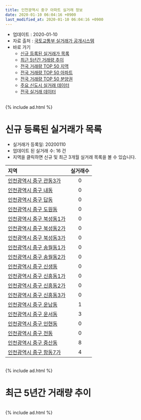 ```yaml
---
title: 인천광역시 중구 아파트 실거래 정보
date: 2020-01-10 06:04:16 +0900
last_modified_at: 2020-01-10 06:04:16 +0900
---
```


* 업데이트 : 2020-01-10
* 자료 출처 : [국토교통부 실거래가 공개시스템](http://rt.molit.go.kr)
* 바로 가기
    * [신규 등록된 실거래가 목록](#신규-등록된-실거래가-목록)
    * [최근 5년간 거래량 추이](#최근-5년간-거래량-추이)
    * [전국 거래량 TOP 50 지역](https://inasie.github.io/apt-trade-info/최근-3개월-전국에서-가장-거래가-많이-발생한-지역)
    * [전국 거래량 TOP 50 아파트](https://inasie.github.io/apt-trade-info/최근-3개월-전국에서-가장-거래가-많이-발생한-아파트)
    * [전국 거래량 TOP 50 분양권](https://inasie.github.io/apt-trade-info/최근-3개월-전국에서-가장-거래가-많이-발생한-분양권)
    * [주요 신도시 실거래 데이터](https://inasie.github.io/apt-trade-info/주요-신도시)
    * [전국 실거래 데이터](https://inasie.github.io/apt-trade-info/전국)

<br>
{% include ad.html %}
<br>

# 신규 등록된 실거래가 목록
* 실거래가 등록일: 20200110
* 업데이트 된 실거래 수: 16 건
* 지역을 클릭하면 신규 및 최근 3개월 실거래 목록을 볼 수 있습니다.


|지역|실거래수|
|:---|:---:|
|[인천광역시 중구 관동3가](https://inasie.github.io/apt-trade-info/인천광역시-중구-관동3가)|0|
|[인천광역시 중구 내동](https://inasie.github.io/apt-trade-info/인천광역시-중구-내동)|0|
|[인천광역시 중구 답동](https://inasie.github.io/apt-trade-info/인천광역시-중구-답동)|0|
|[인천광역시 중구 도원동](https://inasie.github.io/apt-trade-info/인천광역시-중구-도원동)|0|
|[인천광역시 중구 북성동1가](https://inasie.github.io/apt-trade-info/인천광역시-중구-북성동1가)|0|
|[인천광역시 중구 북성동2가](https://inasie.github.io/apt-trade-info/인천광역시-중구-북성동2가)|0|
|[인천광역시 중구 북성동3가](https://inasie.github.io/apt-trade-info/인천광역시-중구-북성동3가)|0|
|[인천광역시 중구 송월동1가](https://inasie.github.io/apt-trade-info/인천광역시-중구-송월동1가)|0|
|[인천광역시 중구 송월동2가](https://inasie.github.io/apt-trade-info/인천광역시-중구-송월동2가)|0|
|[인천광역시 중구 신생동](https://inasie.github.io/apt-trade-info/인천광역시-중구-신생동)|0|
|[인천광역시 중구 신흥동1가](https://inasie.github.io/apt-trade-info/인천광역시-중구-신흥동1가)|0|
|[인천광역시 중구 신흥동2가](https://inasie.github.io/apt-trade-info/인천광역시-중구-신흥동2가)|0|
|[인천광역시 중구 신흥동3가](https://inasie.github.io/apt-trade-info/인천광역시-중구-신흥동3가)|0|
|[인천광역시 중구 운남동](https://inasie.github.io/apt-trade-info/인천광역시-중구-운남동)|1|
|[인천광역시 중구 운서동](https://inasie.github.io/apt-trade-info/인천광역시-중구-운서동)|3|
|[인천광역시 중구 인현동](https://inasie.github.io/apt-trade-info/인천광역시-중구-인현동)|0|
|[인천광역시 중구 전동](https://inasie.github.io/apt-trade-info/인천광역시-중구-전동)|0|
|[인천광역시 중구 중산동](https://inasie.github.io/apt-trade-info/인천광역시-중구-중산동)|8|
|[인천광역시 중구 항동7가](https://inasie.github.io/apt-trade-info/인천광역시-중구-항동7가)|4|


<br>
{% include ad.html %}
<br>

# 최근 5년간 거래량 추이


<div style="width:100%;">
    <canvas id="deal_progress" height="200"></canvas>
</div>

<script>
new Chart(document.getElementById("deal_progress"), {
    type: 'line',
    data: {
        labels: ['201501','201502','201503','201504','201505','201506','201507','201508','201509','201510','201511','201512','201601','201602','201603','201604','201605','201606','201607','201608','201609','201610','201611','201612','201701','201702','201703','201704','201705','201706','201707','201708','201709','201710','201711','201712','201801','201802','201803','201804','201805','201806','201807','201808','201809','201810','201811','201812','201901','201902','201903','201904','201905','201906','201907','201908','201909','201910','201911','201912','202001'],
        datasets: [{
            label: '매매',
            pointRadius: 1,
            data: [156, 124, 219, 137, 154, 162, 200, 209, 249, 217, 170, 216, 155, 129, 227, 205, 177, 229, 182, 161, 182, 254, 156, 135, 149, 106, 107, 100, 124, 117, 91, 99, 115, 84, 83, 89, 115, 109, 142, 89, 107, 102, 115, 138, 167, 204, 136, 147, 151, 183, 206, 180, 188, 201, 209, 224, 158, 242, 241, 166, 9],
            borderColor: "rgba(255, 201, 14, 1)",
            backgroundColor: "rgba(255, 201, 14, 0.5)",
            fill: false,
            lineTension: 0
        },{
            label: '전월세',
            pointRadius: 1,
            data: [316, 252, 304, 291, 192, 203, 235, 200, 132, 184, 116, 166, 187, 176, 192, 168, 159, 140, 159, 207, 195, 217, 198, 226, 238, 242, 236, 179, 209, 162, 186, 181, 174, 150, 149, 146, 182, 160, 184, 141, 147, 161, 190, 231, 254, 269, 274, 250, 362, 353, 492, 524, 482, 357, 289, 239, 261, 346, 265, 197, 19],
            borderColor: "rgba(0, 141, 185, 1)",
            backgroundColor: "rgba(0, 141, 185, 0.5)",
            fill: false,
            lineTension: 0
        }
        ]
    },
    options: {
        responsive: true,
        title: {
            display: false
        },
        tooltips: {
            mode: 'index',
            intersect: false
        },
        hover: {
            mode: 'nearest',
            intersect: true
        },
        scales: {
            xAxes: [{
                display: true,
                scaleLabel: {
                    display: true,
                    labelString: '년/월'
                }
            }],
            yAxes: [{
                display: true,
                ticks: {
                    suggestedMin: 0,
                },
                scaleLabel: {
                    display: true,
                    labelString: '실거래 수'
                }
            }]
        }
    }
});

</script>


<br>
{% include ad.html %}
<br>


